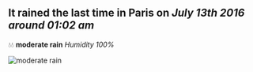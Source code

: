 ## It rained the last time in Paris on *July 13th 2016 around 01:02 am*
💧💧  **moderate rain** *Humidity 100%*

![moderate rain](http://openweathermap.org/img/w/10n.png)
